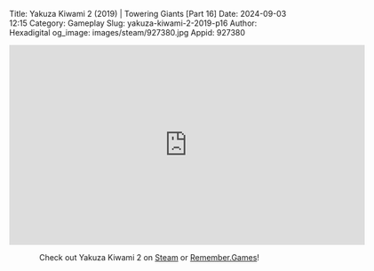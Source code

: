Title: Yakuza Kiwami 2 (2019) | Towering Giants [Part 16]
Date: 2024-09-03 12:15
Category: Gameplay
Slug: yakuza-kiwami-2-2019-p16
Author: Hexadigital
og_image: images/steam/927380.jpg
Appid: 927380

<center><iframe src="https://www.youtube.com/embed/aHMVrsL_Yns?feature=oembed" allow="accelerometer; autoplay; encrypted-media; gyroscope; picture-in-picture" width="640" height="360" frameborder="0"></iframe>

Check out Yakuza Kiwami 2 on [Steam](https://store.steampowered.com/app/927380/?curator_clanid=34633900) or [Remember.Games](https://remember.games/game/344/yakuza-kiwami-2/)!</center>